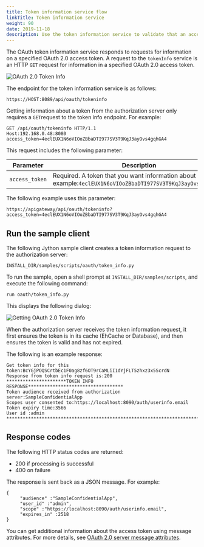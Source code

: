 ```yaml
---
title: Token information service flow
linkTitle: Token information service
weight: 90
date: 2019-11-18
description: Use the token information service to validate that an access token was issued by the API Gateway.
---
```


The OAuth token information service responds to requests for information on a specified OAuth 2.0 access token. A request to the `tokenInfo` service is an HTTP `GET` request for information in a specified OAuth 2.0 access token.

![OAuth 2.0 Token Info](/Images/OAuth/APIgw_token_info.png)

The endpoint for the token information service is as follows:

```
https://HOST:8089/api/oauth/tokeninfo
```

Getting information about a token from the authorization server only requires a `GET`request to the token info endpoint. For example:

```
GET /api/oauth/tokeninfo HTTP/1.1
Host:192.168.0.48:8080
access_token=4eclEUX1N6oVIOoZBbaDTI977SV3T9KqJ3ayOvs4gqhGA4
```

This request includes the following parameter:

| Parameter      | Description                                                                                                       |
|----------------|-------------------------------------------------------------------------------------------------------------------|
| `access_token` | Required. A token that you want information about (for example:`4eclEUX1N6oVIOoZBbaDTI977SV3T9KqJ3ayOvs4gqhGA4`). |

The following example uses this parameter:

```
https://apigateway/api/oauth/tokeninfo?access_token=4eclEUX1N6oVIOoZBbaDTI977SV3T9KqJ3ayOvs4gqhGA4
```

## Run the sample client

The following Jython sample client creates a token information request to the authorization server:

```
INSTALL_DIR/samples/scripts/oauth/token_info.py
```

To run the sample, open a shell prompt at `INSTALL_DIR/samples/scripts`, and execute the following command:

```
run oauth/token_info.py
```

This displays the following dialog:

![Getting OAuth 2.0 Token Info](/Images/OAuth/oauth_token_info_dialog.png)

When the authorization server receives the token information request, it first ensures the token is in its cache (EhCache or Database), and then ensures the token is valid and has not expired.

The following is an example response:

```
Get token info for this token:BcYGjPOQSCrtbEc1F0ag8zf6OT9rCaMLiI1dYjFLT5zhxz3x5ScrdN
Response from token info request is:200
**********************TOKEN INFO RESPONSE***********************************
Token audience received from authorization server:SampleConfidentialApp
Scopes user consented to:https://localhost:8090/auth/userinfo.email
Token expiry time:3566
User id :admin
******************************************************************************
```

## Response codes

The following HTTP status codes are returned:

* 200 if processing is successful
* 400 on failure

The response is sent back as a JSON message. For example:

```
{
     "audience" :"SampleConfidentialApp",
     "user_id" :"admin",
     "scope" :"https://localhost:8090/auth/userinfo.email",
     "expires_in" :2518
}
```

You can get additional information about the access token using message attributes. For more details, see [OAuth 2.0 server message attributes](/docs/apigw_oauth/oauth_message_attributes/#oauth-2-0-server-message-attributes).

